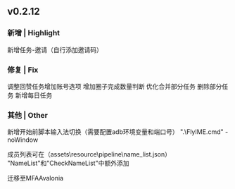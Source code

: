 ## v0.2.12
### 新增 | Highlight

新增任务-邀请（自行添加邀请码）

### 修复 | Fix

调整回赞任务增加账号选项
增加圈子完成数量判断
优化合并部分任务
删除部分任务
新增每日任务

### 其他 | Other

新增开始前脚本输入法切换（需要配置adb环境变量和端口号）
".\FlyIME.cmd" -noWindow

成员列表可在（assets\resource\pipeline\name_list.json）
"NameList"和"CheckNameList"中额外添加

迁移至MFAAvalonia
